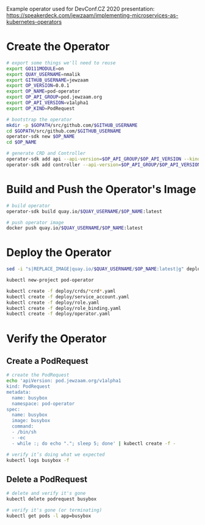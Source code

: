 Example operator used for DevConf.CZ 2020 presentation: https://speakerdeck.com/jewzaam/implementing-microservices-as-kubernetes-operators 


# Create the Operator

```bash
# export some things we'll need to reuse
export GO111MODULE=on
export QUAY_USERNAME=nmalik
export GITHUB_USERNAME=jewzaam
export OP_VERSION=0.0.1
export OP_NAME=pod-operator
export OP_API_GROUP=pod.jewzaam.org
export OP_API_VERSION=v1alpha1
export OP_KIND=PodRequest

# bootstrap the operator
mkdir -p $GOPATH/src/github.com/$GITHUB_USERNAME
cd $GOPATH/src/github.com/$GITHUB_USERNAME
operator-sdk new $OP_NAME
cd $OP_NAME

# generate CRD and Controller
operator-sdk add api --api-version=$OP_API_GROUP/$OP_API_VERSION --kind=$OP_KIND
operator-sdk add controller --api-version=$OP_API_GROUP/$OP_API_VERSION --kind=$OP_KIND
```

# Build and Push the Operator's Image

```bash
# build operator
operator-sdk build quay.io/$QUAY_USERNAME/$OP_NAME:latest

# push operator image
docker push quay.io/$QUAY_USERNAME/$OP_NAME:latest
```

# Deploy the Operator

```bash
sed -i "s|REPLACE_IMAGE|quay.io/$QUAY_USERNAME/$OP_NAME:latest|g" deploy/operator.yaml

kubectl new-project pod-operator

kubectl create -f deploy/crds/*crd*.yaml
kubectl create -f deploy/service_account.yaml
kubectl create -f deploy/role.yaml
kubectl create -f deploy/role_binding.yaml
kubectl create -f deploy/operator.yaml
```

# Verify the Operator

## Create a PodRequest

```bash
# create the PodRequest
echo 'apiVersion: pod.jewzaam.org/v1alpha1
kind: PodRequest
metadata:
  name: busybox
  namespace: pod-operator
spec:
  name: busybox
  image: busybox
  command:
  - /bin/sh
  - -ec
  - while :; do echo "."; sleep 5; done' | kubectl create -f -

# verify it’s doing what we expected
kubectl logs busybox -f
```

## Delete a PodRequest

```bash
# delete and verify it's gone
kubectl delete podrequest busybox

# verify it's gone (or terminating)
kubectl get pods -l app=busybox
```

